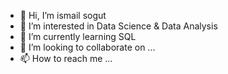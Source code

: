 - 👋 Hi, I’m ismail sogut
- 👀 I’m interested in Data Science & Data Analysis
- 🌱 I’m currently learning SQL
- 💞️ I’m looking to collaborate on ...
- 📫 How to reach me ...

<!---
mathsigns/mathsigns is a ✨ special ✨ repository because its `README.md` (this file) appears on your GitHub profile.
You can click the Preview link to take a look at your changes.
--->
